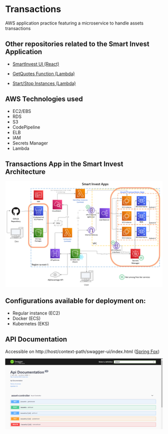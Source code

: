 # Transactions

AWS application practice featuring a microservice to handle assets transactions

## Other repositories related to the Smart Invest Application

* [SmartInvest UI (React)](https://github.com/flaskoski/SmartInvestUI)

* [GetQuotes Function (Lambda)](https://github.com/flaskoski/GetQuotes-lambda)

* [Start/Stop Instances (Lambda)](https://github.com/flaskoski/ec2-stop)

## AWS Technologies used

* EC2/EBS
* RDS
* S3
* CodePipeline
* ELB
* IAM
* Secrets Manager
* Lambda

## Transactions App in the Smart Invest Architecture

![](https://github.com/flaskoski/Transactions/blob/master/images/diagram.PNG)

## Configurations available for deployment on:

* Regular instance (EC2)
* Docker (ECS)
* Kubernetes (EKS)

## API Documentation

Accessible on http://host/context-path/swagger-ui/index.html ([Spring Fox](https://springfox.github.io/springfox/))

![API documentation print](https://github.com/flaskoski/Transactions/blob/master/images/Api-documentation.png)
